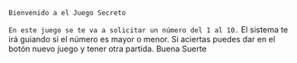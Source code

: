 ``Bienvenido a el Juego Secreto``

``En este juego se te va a solicitar un número del 1 al 10.``
El sistema te irá guiando si el número es mayor o menor.
Si aciertas puedes dar en el botón nuevo juego y tener otra partida. 
Buena Suerte 
